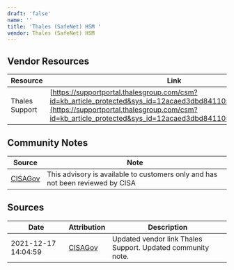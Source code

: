 ```yaml
---
draft: 'false'
name: ''
title: 'Thales (SafeNet) HSM '
vendor: Thales (SafeNet) HSM
---
```


## Vendor Resources
| Resource | Link |
| --- | --- |
| Thales Support | [https://supportportal.thalesgroup.com/csm?id=kb_article_protected&sys_id=12acaed3dbd841105d310573f3961953](https://supportportal.thalesgroup.com/csm?id=kb_article_protected&sys_id=12acaed3dbd841105d310573f3961953) |


## Community Notes
| Source | Note |
| --- | --- |
| [CISAGov](https://raw.githubusercontent.com/cisagov/log4j-affected-db/develop/README.md) | This advisory is available to customers only and has not been reviewed by CISA |

## Sources
| Date | Attribution | Description |
| --- | --- | --- |
| 2021-12-17 14:04:59 | [CISAGov](https://raw.githubusercontent.com/cisagov/log4j-affected-db/develop/README.md) | Updated vendor link Thales Support. Updated community note.  |

